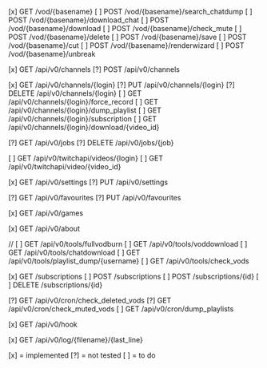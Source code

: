 [x] GET /vod/{basename}
[ ] POST /vod/{basename}/search_chatdump
[ ] POST /vod/{basename}/download_chat
[ ] POST /vod/{basename}/download
[ ] POST /vod/{basename}/check_mute
[ ] POST /vod/{basename}/delete
[ ] POST /vod/{basename}/save
[ ] POST /vod/{basename}/cut
[ ] POST /vod/{basename}/renderwizard
[ ] POST /vod/{basename}/unbreak

[x] GET /api/v0/channels
[?] POST /api/v0/channels

[x] GET /api/v0/channels/{login}
[?] PUT /api/v0/channels/{login}
[?] DELETE /api/v0/channels/{login}
[ ] GET /api/v0/channels/{login}/force_record
[ ] GET /api/v0/channels/{login}/dump_playlist
[ ] GET /api/v0/channels/{login}/subscription
[ ] GET /api/v0/channels/{login}/download/{video_id}

[?] GET /api/v0/jobs
[?] DELETE /api/v0/jobs/{job}

[ ] GET /api/v0/twitchapi/videos/{login}
[ ] GET /api/v0/twitchapi/video/{video_id}

[x] GET /api/v0/settings
[?] PUT /api/v0/settings

[?] GET /api/v0/favourites
[?] PUT /api/v0/favourites

[x] GET /api/v0/games

[x] GET /api/v0/about

// [ ] GET /api/v0/tools/fullvodburn
[ ] GET /api/v0/tools/voddownload
[ ] GET /api/v0/tools/chatdownload
[ ] GET /api/v0/tools/playlist_dump/{username}
[ ] GET /api/v0/tools/check_vods

[x] GET /subscriptions
[ ] POST /subscriptions
[ ] POST /subscriptions/{id}
[ ] DELETE /subscriptions/{id}

[?] GET /api/v0/cron/check_deleted_vods
[?] GET /api/v0/cron/check_muted_vods
[ ] GET /api/v0/cron/dump_playlists

[x] GET /api/v0/hook

[x] GET /api/v0/log/{filename}/{last_line}


[x] = implemented
[?] = not tested
[ ] = to do